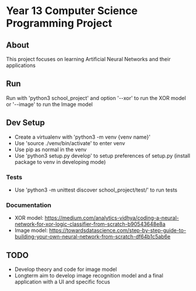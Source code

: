# Year 13 Computer Science Programming Project
## About
This project focuses on learning Artificial Neural Networks and their applications

## Run
Run with 'python3 school_project' and option '--xor' to run the XOR model or '--image' to run the Image model

## Dev Setup
- Create a virtualenv with 'python3 -m venv {venv name}'
- Use 'source ./venv/bin/activate' to enter venv
- Use pip as normal in the venv
- Use 'python3 setup.py develop' to setup preferences of setup.py (install package to venv in developing mode)
### Tests
- Use 'python3 -m unittest discover school_project/test/' to run tests
### Documentation
- XOR model: https://medium.com/analytics-vidhya/coding-a-neural-network-for-xor-logic-classifier-from-scratch-b90543648e8a
- Image model: https://towardsdatascience.com/step-by-step-guide-to-building-your-own-neural-network-from-scratch-df64b1c5ab6e

## TODO
- Develop theory and code for image model
- Longterm aim to develop image recognition model and a final application with a UI and specific focus